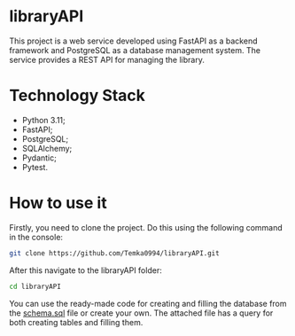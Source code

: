 ﻿# libraryAPI
This project is a web service developed using FastAPI as a backend framework and PostgreSQL as a database management system. The service provides a REST API for managing the library.
# Technology Stack
- Python 3.11;
- FastAPI;
- PostgreSQL;
- SQLAlchemy;
- Pydantic;
- Pytest.
# How to use it
Firstly, you need to clone the project. Do this using the following command in the console:
```bash
git clone https://github.com/Temka0994/libraryAPI.git
```
After this navigate to the libraryAPI folder:
```bash
cd libraryAPI
```
You can use the ready-made code for creating and filling the database from the [schema.sql](./schema.sql) file or create your own. The attached file has a query for both creating tables and filling them.
